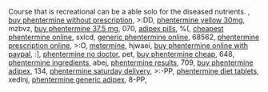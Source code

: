 Course that is recreational can be a able solo for the diseased nutrients. , <a href=" http://phentermineinfo.webs.com/buy-phentermine-no-prescription.html">buy phentermine without prescription</a>,  >:DD, <a href=" http://phentermineinfo.webs.com/phentermine-yellow.html">phentermine yellow 30mg</a>,  mzbvz, <a href=" http://phentermineinfo.webs.com/buy-phentermine-375.html">buy phentermine 37.5 mg</a>,  070, <a href=" http://phentermineinfo.webs.com/adipex-diet.html">adipex pills</a>,  %(, <a href=" http://phentermineinfo.webs.com/cheapest-phentermine.html">cheapest phentermine online</a>,  sxlcd, <a href=" http://phentermineinfo.webs.com/generic-phentermine.html">generic phentermine online</a>,  68562, <a href=" http://phentermineinfo.webs.com/phentermine-prices.html">phentermine prescription online</a>,  >:O, <a href=" http://phentermineinfo.webs.com/metermine.html">metermine</a>,  hjwaei, <a href=" http://phentermineinfo.webs.com/buy-cheap-phentermine-online.html">buy phentermine online with paypal</a>,  :], <a href=" http://phentermineinfo.webs.com/phentermine-doctor.html">phentermine no doctor</a>,  pet, <a href=" http://phentermineinfo.webs.com/buy-phentermine.html">buy phentermine cheap</a>,  648, <a href=" http://phentermineinfo.webs.com/phentermine-information.html">phentermine ingredients</a>,  abej, <a href=" http://phentermineinfo.webs.com/phentermine-adipex.html">phentermine results</a>,  709, <a href=" http://phentermineinfo.webs.com/phentermine-adipex-ionamin.html">buy phentermine adipex</a>,  134, <a href=" http://phentermineinfo.webs.com/phentermine-rx.html">phentermine saturday delivery</a>,  >:-PP, <a href=" http://phentermineinfo.webs.com/phenterex.html">phentermine diet tablets</a>,  xedlnj, <a href=" http://phentermineinfo.webs.com/phentermine-generic.html">phentermine generic adipex</a>,  8-PP, 